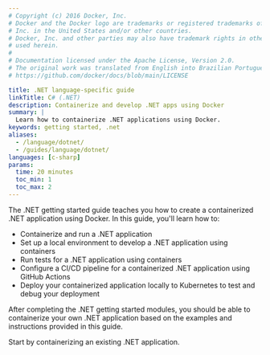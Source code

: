 ```yaml
---
# Copyright (c) 2016 Docker, Inc.
# Docker and the Docker logo are trademarks or registered trademarks of Docker,
# Inc. in the United States and/or other countries.
# Docker, Inc. and other parties may also have trademark rights in other terms
# used herein.
#
# Documentation licensed under the Apache License, Version 2.0.
# The original work was translated from English into Brazilian Portuguese.
# https://github.com/docker/docs/blob/main/LICENSE

title: .NET language-specific guide
linkTitle: C# (.NET)
description: Containerize and develop .NET apps using Docker
summary: |
  Learn how to containerize .NET applications using Docker.
keywords: getting started, .net
aliases:
  - /language/dotnet/
  - /guides/language/dotnet/
languages: [c-sharp]
params:
  time: 20 minutes
  toc_min: 1
  toc_max: 2
---
```

The .NET getting started guide teaches you how to create a containerized .NET application using Docker. In this guide, you'll learn how to:

- Containerize and run a .NET application
- Set up a local environment to develop a .NET application using containers
- Run tests for a .NET application using containers
- Configure a CI/CD pipeline for a containerized .NET application using GitHub Actions
- Deploy your containerized application locally to Kubernetes to test and debug your deployment

After completing the .NET getting started modules, you should be able to containerize your own .NET application based on the examples and instructions provided in this guide.

Start by containerizing an existing .NET application.
